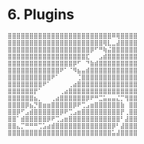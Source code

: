 
#	6. Plugins

	⣿⣿⣿⣿⣿⣿⣿⣿⣿⣿⣿⣿⣿⣿⣿⣿⣿⣿⣿⣿⣿⣿⣿⣿⠿⢿⣿⣿⣿⣿
	⣿⣿⣿⣿⣿⣿⣿⣿⣿⣿⣿⣿⣿⣿⣿⣿⣿⣿⣿⣿⣿⣿⢿⣇⣀⣼⣿⣿⣿⣿
	⣿⣿⣿⣿⣿⣿⣿⣿⣿⣿⣿⣿⣿⣿⣿⣿⣿⣿⣿⡿⠋⠛⢷⣬⣿⣿⣿⣿⣿⣿
	⣿⣿⣿⣿⣿⣿⣿⣿⣿⣿⣿⣿⣿⣿⣿⣿⣿⣿⣏⠀⠀⣠⣾⣿⣿⣿⣿⣿⣿⣿
	⣿⣿⣿⣿⣿⣿⣿⣿⣿⣿⣿⣿⣿⣿⣿⡿⠋⠀⠙⣷⣾⣿⣿⣿⣿⣿⣿⣿⣿⣿
	⣿⣿⣿⣿⣿⣿⣿⣿⣿⣿⣿⣿⠟⠁⠈⠻⣦⣤⣾⣿⣿⣿⣿⣿⣿⣿⣿⣿⣿⣿
	⣿⣿⣿⣿⣿⣿⣿⣿⣿⣿⠟⠁⠀⠀⠀⠀⢈⣿⣿⣿⣿⣿⣿⣿⣿⣿⣿⣿⣿⣿
	⣿⣿⣿⣿⣿⣿⣿⣿⠟⠁⠀⠀⠀⠀⢀⣴⣿⣿⣿⣿⣿⣿⣿⣿⣿⣿⣿⣿⣿⣿
	⣿⣿⣿⣿⣿⣿⡟⠁⠀⠀⠀⠀⢀⣴⣿⣿⣿⣿⣿⣿⣿⣿⣿⣿⣿⣿⣿⣿⣿⣿
	⣿⣿⣿⣿⣿⣿⣦⡀⠀⠀⢀⣴⣿⣿⣿⣿⣿⣿⡿⠟⠛⣉⣥⣤⣤⣌⡉⢻⣿⣿
	⣿⣿⣿⣿⡿⣦⡙⣿⣶⣶⣿⣿⣿⣿⣿⡿⠟⢉⣠⣶⣿⣿⣿⣿⣿⣿⣷⠀⣿⣿
	⣿⣿⡿⠋⣠⣾⣿⣿⣿⣿⣿⣿⡿⠟⢉⣠⣶⣿⣿⣿⣿⣿⣿⣿⣿⣿⡟⢀⣿⣿
	⣿⣿⠁⣾⣿⣿⣿⣿⣿⡿⠟⢉⣠⣶⣿⣿⣿⣿⣿⣿⣿⣿⣿⣿⣿⣿⠃⣼⣿⣿
	⣿⣿⣄⡉⠛⠛⠛⢉⣡⣴⣾⣿⣿⣿⣿⣿⣿⣿⣿⣿⣿⣿⣿⣿⡿⠃⣼⣿⣿⣿
	⣿⣿⣿⣿⣿⣿⣿⣿⣿⣿⣿⣿⣿⣿⣿⣿⣿⣿⣿⣿⣿⣿⣿⣿⣥⣼⣿⣿⣿⣿

